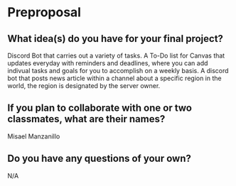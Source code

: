 # Preproposal

## What idea(s) do you have for your final project?

Discord Bot that carries out a variety of tasks.
A To-Do list for Canvas that updates everyday with reminders and deadlines, where you can add indivual tasks and goals for you to accomplish on a weekly basis.
A discord bot that posts news article within a channel about a specific region in the world, the region is designated by the server owner.

## If you plan to collaborate with one or two classmates, what are their names?

Misael Manzanillo

## Do you have any questions of your own?

N/A

